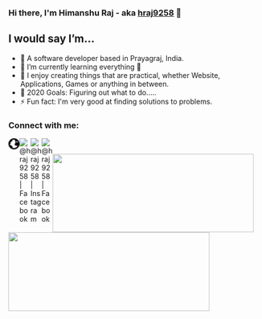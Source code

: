 ### Hi there, I'm Himanshu Raj - aka [hraj9258][website] 👋

## I would say I’m…
- 🔭 A software developer based in Prayagraj, India.
- 🌱 I’m currently learning everything 🤣
- 👯 I enjoy creating things that are practical, whether Website, Applications, Games or anything in between.
- 🥅 2020 Goals: Figuring out what to do.....
- ⚡ Fun fact: I'm very good at finding solutions to problems.

### Connect with me:

[<img align="left" alt="hraj9258" width="22px" src="https://raw.githubusercontent.com/iconic/open-iconic/master/svg/globe.svg" />][website]
[<img align="left" alt="@hraj9258 | Facebook" width="22px" src="https://cdn.jsdelivr.net/npm/simple-icons@v3/icons/telegram.svg" />][telegram]
[<img align="left" alt="@hraj9258 | Instagram" width="22px" src="https://cdn.jsdelivr.net/npm/simple-icons@v3/icons/instagram.svg" />][instagram]
[<img align="left" alt="@hraj9258 | Facebook" width="22px" src="https://cdn.jsdelivr.net/npm/simple-icons@v3/icons/facebook.svg" />][facebook]
<br>

<a href="https://hraj9258.github.io">
  <img align="left" height=156px width=400px src="https://github-readme-stats.vercel.app/api?username=hraj9258&show_icons=true" />
</a>
<a href="https://hraj9258.github.io">
  <img align="left" height=157px width=400px src="https://github-readme-stats.vercel.app/api/top-langs/?username=hraj9258&layout=compact&count_private=false" />
</a>

[website]: https://hraj9258.github.io
[instagram]: https://instagram.com/hraj9258
[facebook]: https://facebook.com/hraj9258
[telegram]: https://t.me/hraj9258